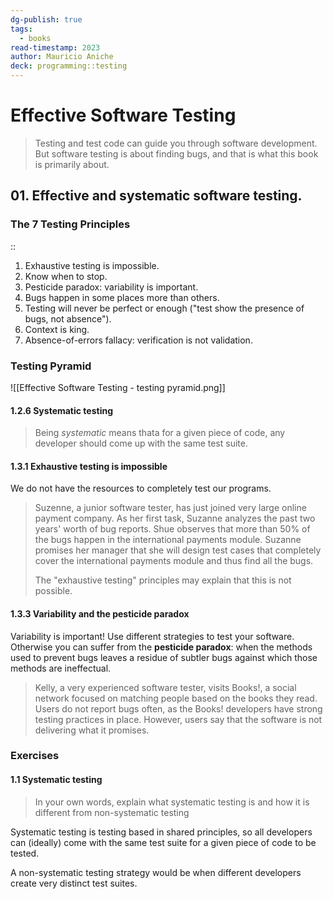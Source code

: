```yaml
---
dg-publish: true
tags:
  - books
read-timestamp: 2023
author: Mauricio Aniche
deck: programming::testing
---
```


# Effective Software Testing

> Testing and test code can guide you through software development. But software testing is about finding bugs, and that is what this book is primarily about.

## 01. Effective and systematic software testing.

<!-- basicblock-start oid="ObsFgnixHyh7gmmukJ1ekm0T" -->
### The 7 Testing Principles
::
1. Exhaustive testing is impossible.
2. Know when to stop.
3. Pesticide paradox: variability is important.
4. Bugs happen in some places more than others.
5. Testing will never be perfect or enough ("test show the presence of bugs, not absence").
6. Context is king.
7. Absence-of-errors fallacy: verification is not validation.
<!-- basicblock-end -->

### Testing Pyramid

![[Effective Software Testing - testing pyramid.png]]

#### 1.2.6 Systematic testing

> Being *systematic* means thata for a given piece of code, any developer should come up with the same test suite.

#### 1.3.1 Exhaustive testing is impossible

We do not have the resources to completely test our programs.

> Suzenne, a junior software tester, has just joined  very large online payment company. As her first task, Suzanne analyzes the past two years' worth of bug reports. Shue observes that more than 50% of the bugs happen in the international payments module. Suzanne promises her manager that she will design test cases that completely cover the international payments module and thus find all the bugs.
> 
> The "exhaustive testing" principles may explain that this is not possible.

#### 1.3.3 Variability and the pesticide paradox

Variability is important! Use different strategies to test your software. Otherwise you can suffer from the **pesticide paradox**: when the methods used to prevent bugs leaves a residue of subtler bugs against which those methods are ineffectual.

> Kelly, a very experienced software tester, visits Books!, a social network focused on matching people based on the books they read. Users do not report bugs often, as the Books! developers have strong testing practices in place. However, users say that the software is not delivering what it promises.

### Exercises

#### 1.1 Systematic testing

> In your own words, explain what systematic testing is and how it is different from non-systematic testing

Systematic testing is testing based in shared principles, so all developers can (ideally) come with the same test suite for a given piece of code to be tested.

A non-systematic testing strategy would be when different developers create very distinct test suites.
